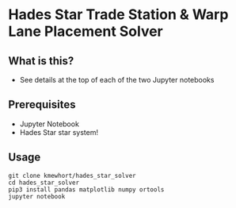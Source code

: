 # Hades Star Trade Station & Warp Lane Placement Solver

## What is this? 
* See details at the top of each of the two Jupyter notebooks

## Prerequisites
* Jupyter Notebook
* Hades Star star system! 

## Usage
```
git clone kmewhort/hades_star_solver
cd hades_star_solver
pip3 install pandas matplotlib numpy ortools
jupyter notebook
```
